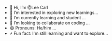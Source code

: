 - 👋 Hi, I’m @Lee Carl
- 👀 I’m interested in exploring new learnings...
- 🌱 I’m currently learning and student ...
- 💞️ I’m looking to collaborate on coding ...
- 😄 Pronouns: He/him ...
- ⚡ Fun fact: I'm still learning and want to explore...

<!---
ProfRuss/ProfRuss is a ✨ special ✨ repository because its `README.md` (this file) appears on your GitHub profile.
You can click the Preview link to take a look at your changes.
--->
